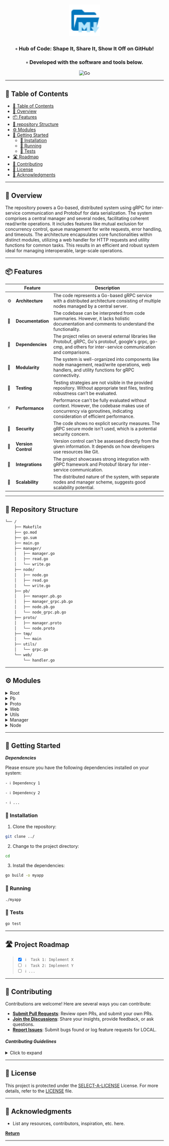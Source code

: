 <div align="center">
<h1 align="center">
<img src="https://raw.githubusercontent.com/PKief/vscode-material-icon-theme/ec559a9f6bfd399b82bb44393651661b08aaf7ba/icons/folder-markdown-open.svg" width="100" />
<br></h1>
<h3>◦ Hub of Code: Shape It, Share It, Show It Off on GitHub!</h3>
<h3>◦ Developed with the software and tools below.</h3>

<p align="center">
<img src="https://img.shields.io/badge/Go-00ADD8.svg?style=flat-square&logo=Go&logoColor=white" alt="Go" />
</p>
</div>

---

## 📖 Table of Contents
- [📖 Table of Contents](#-table-of-contents)
- [📍 Overview](#-overview)
- [📦 Features](#-features)
- [📂 repository Structure](#-repository-structure)
- [⚙️ Modules](#modules)
- [🚀 Getting Started](#-getting-started)
    - [🔧 Installation](#-installation)
    - [🤖 Running ](#-running-)
    - [🧪 Tests](#-tests)
- [🛣 Roadmap](#-roadmap)
- [🤝 Contributing](#-contributing)
- [📄 License](#-license)
- [👏 Acknowledgments](#-acknowledgments)

---


## 📍 Overview

The repository powers a Go-based, distributed system using gRPC for inter-service communication and Protobuf for data serialization. The system comprises a central manager and several nodes, facilitating coherent read/write operations. It includes features like mutual exclusion for concurrency control, queue management for write requests, error handling, and timeouts. The architecture encapsulates core functionalities within distinct modules, utilizing a web handler for HTTP requests and utility functions for common tasks. This results in an efficient and robust system ideal for managing interoperable, large-scale operations.

---

## 📦 Features

|    | Feature            | Description                                                                                                        |
|----|--------------------|--------------------------------------------------------------------------------------------------------------------|
| ⚙️ | **Architecture**   | The code represents a Go-based gRPC service with a distributed architecture consisting of multiple nodes managed by a central server. |
| 📄 | **Documentation**  | The codebase can be interpreted from code summaries. However, it lacks holistic documentation and comments to understand the functionality. |
| 🔗 | **Dependencies**   | The project relies on several external libraries like Protobuf, gRPC, Go's protobuf, google's grpc, go-cmp, and others for inter-service communication and comparisons. |
| 🧩 | **Modularity**     | The system is well-organized into components like node management, read/write operations, web handlers, and utility functions for gRPC connectivity. |
| 🧪 | **Testing**        | Testing strategies are not visible in the provided repository. Without appropriate test files, testing robustness can't be evaluated. |
| ⚡️  | **Performance**    | Performance can't be fully evaluated without context. However, the codebase makes use of concurrency via goroutines, indicating consideration of efficient performance. |
| 🔐 | **Security**       | The code shows no explicit security measures. The gRPC secure mode isn't used, which is a potential security concern. |
| 🔀 | **Version Control**| Version control can't be assessed directly from the given information. It depends on how developers use resources like Git. |
| 🔌 | **Integrations**   | The project showcases strong integration with gRPC framework and Protobuf library for inter-service communication. |
| 📶 | **Scalability**    | The distributed nature of the system, with separate nodes and manager scheme, suggests good scalability potential. |


---


## 📂 Repository Structure

```sh
└── /
    ├── Makefile
    ├── go.mod
    ├── go.sum
    ├── main.go
    ├── manager/
    │   ├── manager.go
    │   ├── read.go
    │   └── write.go
    ├── node/
    │   ├── node.go
    │   ├── read.go
    │   └── write.go
    ├── pb/
    │   ├── manager.pb.go
    │   ├── manager_grpc.pb.go
    │   ├── node.pb.go
    │   └── node_grpc.pb.go
    ├── proto/
    │   ├── manager.proto
    │   └── node.proto
    ├── tmp/
    │   └── main
    ├── utils/
    │   └── grpc.go
    └── web/
        └── handler.go

```

---


## ⚙️ Modules

<details closed><summary>Root</summary>

| File               | Summary                                                                                                                                                                                                                                                                                                                                                                                                                                             |
| ---                | ---                                                                                                                                                                                                                                                                                                                                                                                                                                                 |
| [go.mod]({file})   | The given code represents a project structure for a Go-based gRPC service. It includes Go files for managing nodes, reading and writing data, handling web requests, and utilizing gRPC functionalities. The project makes use of gRPC and Protobuf libraries for inter-service communication. The `go.mod` file specifies the project's module path and its dependencies including the required gRPC and Protobuf libraries.                       |
| [Makefile]({file}) | The provided code organizes a Go project that uses gRPC and protobuf. The Makefile comprises a command'gen-proto' for generating Go code from protobuf definitions located in the'proto' directory. This command creates protobuf and gRPC stubs in the'pb' directory. The project also contains modules for managing nodes and the web interface in separate directories, and utility functions for working with gRPC.                             |
| [go.sum]({file})   | The code corresponds to a Go project utilizing Protobuf and gRPC for inter-service communication. It has directory structure dedicated for main execution, proto definitions, automated build, message and connection handling modules.'go.sum' includes the specific versions of external dependencies like golang's protobuf, google's grpc, go-cmp for comparison, and some other supporting packages.                                           |
| [main.go]({file})  | The given code establishes a distributed system of nodes managed by a central server. It uses the gRPC framework to facilitate communication between nodes and the manager. A certain number of nodes get initiated in their own goroutines, each listening on a unique TCP address. Each node also registers itself with the manager. The manager handles write requests in a separate goroutine and read/write requests served via HTTP handlers. |

</details>

<details closed><summary>Pb</summary>

| File                         | Summary                                                                                                                                                                                                                                                                                                                                                                                                                                                                                          |
| ---                          | ---                                                                                                                                                                                                                                                                                                                                                                                                                                                                                              |
| [node.pb.go]({file})         | The project structure indicates a Go based microservice architecture. The main.go file initiates the service, while manager, node, utils, and web directories house the functionality. Autogenerated code from gRPC protocol buffers indicates inter-service communication. The pb and proto directories store protocol definitions and generated code.'SendContentRequest' structure handles content requests. The Makefile builds the service, while go.mod and go.sum manage Go dependencies. |
| [manager.pb.go]({file})      | The provided code is an automatically generated Google Protocol Buffers implementation in Go. It defines services and messages for managing read/write operations. The services, `Write`, `WriteConfirmation`, `Read`, and `ReadConfirmation` handle write and read operations and their confirmations. The messages encapsulate data for these requests and responses. Such data include "page", "source", "content" fields and others for different states, caching, and error handling.       |
| [node_grpc.pb.go]({file})    | The provided Go code is generated by the Protobuf compiler and forms the client and server interfaces for a gRPC service. The service is defined in a file called `node.proto` (protobuf). It offers methods such as `WriteForward`, `Invalidate`, `Send`, `InitWrite`, `InitRead`, `ReadForward`, and `SendContent`. Each method corresponds to a gRPC endpoint that carries out a specific operation, taking in certain parameters and returning specified responses.                          |
| [manager_grpc.pb.go]({file}) | The code defines the interface and implementation details for a gRPC client and server (ManagerService) with four methods: Write, WriteConfirmation, Read, and ReadConfirmation. These methods handle data manipulation and confirmations. It also provides for forward compatibility by embedding an UnimplementedManagerServiceServer and allows for unary server interceptors to modify service behaviour. The protocol buffer input/output requests and responses are also defined here.     |

</details>

<details closed><summary>Proto</summary>

| File                    | Summary                                                                                                                                                                                                                                                                                                                                                                                                                                                                                            |
| ---                     | ---                                                                                                                                                                                                                                                                                                                                                                                                                                                                                                |
| [node.proto]({file})    | The code contains a directory structure for a Go-based system using gRPC for inter-service communication. It defines the `NodeService` gRPC service in the `node.proto` file. The service contains methods for writing, reading, and sending data, including methods for initializing these operations. Messages used in these operations include page identifiers, content data, and node information.                                                                                            |
| [manager.proto]({file}) | The code illustrates a Go project layout with a protobuf service definition for a "ManagerService". The services manage writing and reading operations, including confirming these operations. Functions are specified for handling different types of requests and responses, with messages defined for read and write requests and responses, as well as for their confirmations. Every request message includes details like'page' and'source', with'content' relevant for write confirmations. |

</details>

<details closed><summary>Web</summary>

| File                 | Summary                                                                                                                                                                                                                                                                                                                                                                                             |
| ---                  | ---                                                                                                                                                                                                                                                                                                                                                                                                 |
| [handler.go]({file}) | This Go code is part of an application that handles read and write requests to nodes in a distributed system. It uses gRPC and protobuf for communication. In essence, users can specify a node and a page (with content for write requests) in HTTP requests. The application sends these as gRPC requests to the appropriate nodes. Errors are raised for invalid nodes or unsuccessful requests. |

</details>

<details closed><summary>Utils</summary>

| File              | Summary                                                                                                                                                                                                                                                                                                                                                                                             |
| ---               | ---                                                                                                                                                                                                                                                                                                                                                                                                 |
| [grpc.go]({file}) | The code snippet is from a Go project. It provides utility functions to establish gRPC connections and generate gRPC clients for ManagerService and NodeService using insecure transport credentials. The project structure reveals separate directories for node and manager logic, protobuf definitions, generated protobuf Go files, a web handler, and a makefile for project build management. |

</details>

<details closed><summary>Manager</summary>

| File                 | Summary                                                                                                                                                                                                                                                                                                                                                                                                                                                                                           |
| ---                  | ---                                                                                                                                                                                                                                                                                                                                                                                                                                                                                               |
| [write.go]({file})   | The code handles the write operations in a distributed manager-cum-node architecture. The key functionalities include sending invalidation request to nodes, forwarding write to page's previous owner, serving writes as a continuous routine, managing and executing incoming write requests, and confirming completion of written data. The mechanism ensures concurrency control and coherence in the system by utilizing mutual exclusion (mutexes) & maintaining a queue of write requests. |
| [read.go]({file})    | The code primarily supports Read operations in a distributed system. `Read` function in the manager package receives read requests, verifies the presence of the requested page, and forwards the request to appropriate nodes. It maintains logs and handles errors. `ReadConfirmation` function handles confirmations of successful reads. It makes use of gRPC for communication and synchronization mechanisms for thread safety.                                                             |
| [manager.go]({file}) | The code defines a `Manager` struct within the manager package, related to a distributed file system. This struct includes methods for writing, reading and management of data across different nodes. It uses Protocol Buffers (pb) as a language-neutral, platform-neutral extensible mechanism for serializing structured data. The code is part of a larger Go application and deals with distributed data synchronization and redundancy via mutexes and nodes.                              |

</details>

<details closed><summary>Node</summary>

| File               | Summary                                                                                                                                                                                                                                                                                                                                                                                                                                                                                                         |
| ---                | ---                                                                                                                                                                                                                                                                                                                                                                                                                                                                                                             |
| [write.go]({file}) | The code is for a distributed system node handling page writes. It includes functions to invalidate a specific page, initiate a write, update page content, forward write requests, and confirm writes. It also manages timeouts for write operations and handles errors in communication with the manager node. Each page is tracked for its access level and content, and a local copy of the page is maintained after a successful write.                                                                    |
| [read.go]({file})  | The code describes functions within a node in a distributed system, implementing read operations. The InitRead function checks if it holds the requested page and, if not, sends a request to the manager. The ReadForward function forwards the request to another node if it doesn't hold the requested page. The SendContent function receives content of a requested page and sends a read confirmation to the manager. These operations handle inter-node communication and synchronization in the system. |
| [node.go]({file})  | The provided code snippet is the implementation of a'node' in Go language, including the'read' &'write' functionalities with appropriate access modes. A'node' has properties like'pages','pendingWrites' etc. and functionalities like synchronized access. It's part of a program that possibly employs a gRPC service for inter-process communication, indicated by the protobuf files. It also features a function to initialize a new node.                                                                |

</details>

---

## 🚀 Getting Started

***Dependencies***

Please ensure you have the following dependencies installed on your system:

`- ℹ️ Dependency 1`

`- ℹ️ Dependency 2`

`- ℹ️ ...`

### 🔧 Installation

1. Clone the  repository:
```sh
git clone ../
```

2. Change to the project directory:
```sh
cd 
```

3. Install the dependencies:
```sh
go build -o myapp
```

### 🤖 Running 

```sh
./myapp
```

### 🧪 Tests
```sh
go test
```

---


## 🛣 Project Roadmap

> - [X] `ℹ️  Task 1: Implement X`
> - [ ] `ℹ️  Task 2: Implement Y`
> - [ ] `ℹ️ ...`


---

## 🤝 Contributing

Contributions are welcome! Here are several ways you can contribute:

- **[Submit Pull Requests](https://github.com/local//blob/main/CONTRIBUTING.md)**: Review open PRs, and submit your own PRs.
- **[Join the Discussions](https://github.com/local//discussions)**: Share your insights, provide feedback, or ask questions.
- **[Report Issues](https://github.com/local//issues)**: Submit bugs found or log feature requests for LOCAL.

#### *Contributing Guidelines*

<details closed>
<summary>Click to expand</summary>

1. **Fork the Repository**: Start by forking the project repository to your GitHub account.
2. **Clone Locally**: Clone the forked repository to your local machine using a Git client.
   ```sh
   git clone <your-forked-repo-url>
   ```
3. **Create a New Branch**: Always work on a new branch, giving it a descriptive name.
   ```sh
   git checkout -b new-feature-x
   ```
4. **Make Your Changes**: Develop and test your changes locally.
5. **Commit Your Changes**: Commit with a clear and concise message describing your updates.
   ```sh
   git commit -m 'Implemented new feature x.'
   ```
6. **Push to GitHub**: Push the changes to your forked repository.
   ```sh
   git push origin new-feature-x
   ```
7. **Submit a Pull Request**: Create a PR against the original project repository. Clearly describe the changes and their motivations.

Once your PR is reviewed and approved, it will be merged into the main branch.

</details>

---

## 📄 License


This project is protected under the [SELECT-A-LICENSE](https://choosealicense.com/licenses) License. For more details, refer to the [LICENSE](https://choosealicense.com/licenses/) file.

---

## 👏 Acknowledgments

- List any resources, contributors, inspiration, etc. here.

[**Return**](#Top)

---

